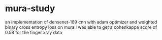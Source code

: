 # mura-study
an implementation of densenet-169 cnn with adam optimizer and weighted binary cross entropy loss on mura
I was able to get a cohenkappa score of 0.58 for the finger xray data

